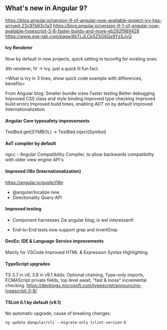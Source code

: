 ## What's new in Angular 9?
https://blog.angular.io/version-9-of-angular-now-available-project-ivy-has-arrived-23c97b63cfa3
https://blog.angular.io/version-9-1-of-angular-now-available-typescript-3-8-faster-builds-and-more-eb292f989428
https://www.one-tab.com/page/8kTLJLCkSZSG6Qs9YzSJyQ

#### Ivy Renderer
Now by default in new projects, quick setting in tsconfig for existing ones.

4th renderer, IV -> Ivy, just a quick lil fun fact.

<What is Ivy in 3 lines, show quick code example with differences, benefits>

From Angular blog:
Smaller bundle sizes
Faster testing
Better debugging
Improved CSS class and style binding
Improved type checking
Improved build errors
Improved build times, enabling AOT on by default
Improved Internationalization


#### Angular Core typesafety improvements
TestBed.get(SYMBOL) -> TestBed.inject<SYMBOL>(Symbol)

#### AoT compiler by default
ngcc - Angular Compatibility Compiler, to allow backwards compatibility with older view engine API's

#### Improved i18n (Internationalization)
https://angular.io/guide/i18n
- @angular/localize new
- Directionality Query API



#### Improved testing
- Component harnesses
Zie angular blog, is wel interessant!

- End-to-End tests now support grep and invertGrep

#### DevEx: IDE & Language Service improvements
Mainly for VSCode
Improved HTML & Expression Syntax Highlighting


#### TypeScript upgrades
TS 3.7 in v9, 3.8 in v9.1
Adds: Optional chaining, Type-only imports, ECMAScript private fields, top level await, "fast & loose" incremental checking.
https://devblogs.microsoft.com/typescript/announcing-typescript-3-8/

#### TSLint 6.1 by default (v9.1)
No automatic upgrade, cause of breaking changes.

`ng update @angular/cli --migrate-only tslint-version-6`